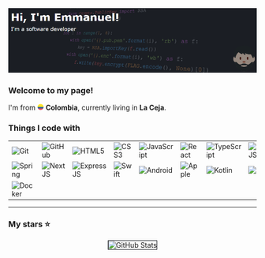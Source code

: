 <img alt="Header" src="./7.png" />
<h3>Welcome to my page!</h3>
<p>I'm from <img src="./flag-for-colombia-svgrepo-com.svg" width="13"/> <b>Colombia</b>, currently living in <b>La Ceja</b>.</p>
<h3>Things I code with</h3>
<table>
  <tr>
    <td><img alt="Git" src="https://img.shields.io/badge/-Git-0D1117?style=flat-square&logo=git&logoColor=E85030" /></td>
    <td><img alt="GitHub" src="https://img.shields.io/badge/-github-0D1117?style=flat-square&logo=github&logoColor=ffffff" /></td>
    <td><img alt="HTML5" src="https://img.shields.io/badge/-HTML5-0D1117?style=flat-square&logo=html5&logoColor=f17901" /></td>
    <td><img alt="CSS3" src="https://img.shields.io/badge/-CSS3-0D1117?style=flat-square&logo=css3&logoColor=006FB4" /></td>
    <td><img alt="JavaScript" src="https://img.shields.io/badge/-JavaScript-0D1117?style=flat-square&logo=javascript&logoColor=EFD81C" /></td>
    <td><img alt="React" src="https://img.shields.io/badge/-React-0D1117?style=flat-square&logo=react&logoColor=00D8FB" /></td>
    <td><img alt="TypeScript" src="https://img.shields.io/badge/-TypeScript-0D1117?style=flat-square&logo=typescript&logoColor=0077C8" /></td>
    <td><img alt="NodeJS" src="https://img.shields.io/badge/-NodeJS-0D1117?style=flat-square&logo=Node.js&logoColor=88C100" /></td>
    <td><img alt="PHP" src="https://img.shields.io/badge/-PHP-0D1117?style=flat-square&logo=php&logoColor=4E5B91" /></td>
    <td><img alt="Python" src="https://img.shields.io/badge/-Python-0D1117?style=flat-square&logo=python&logoColor=7D94F5" /></td>
  </tr>
  <tr>
    <td><img alt="Spring" src="https://img.shields.io/badge/-Spring-0D1117?style=flat-square&logo=spring&logoColor=6BB03E" /></td>
    <td><img alt="NextJS" src="https://img.shields.io/badge/-NextJS-0D1117?style=flat-square&logo=Next.js&logoColor=ffffff" /></td>
    <td><img alt="ExpressJS" src="https://img.shields.io/badge/-ExpressJS-0D1117?style=flat-square&logo=express&logoColor=ffffff" /></td>
    <td><img alt="Swift" src="https://img.shields.io/badge/-Swift-0D1117?style=flat-square&logo=swift&logoColor=F29C39" /></td>
    <td><img alt="Android" src="https://img.shields.io/badge/-Android-0D1117?style=flat-square&logo=android&logoColor=97C900" /></td>
    <td><img alt="Apple" src="https://img.shields.io/badge/-Apple-0D1117?style=flat-square&logo=apple&logoColor=ffffff" /></td>
    <td><img alt="Kotlin" src="https://img.shields.io/badge/-Kotlin-0D1117?style=flat-square&logo=kotlin&logoColor=ffffff" /></td>
    <td><img alt="npm" src="https://img.shields.io/badge/-npm-0D1117?style=flat-square&logo=npm&logoColor=C50001" /></td>
    <td><img alt="yarn" src="https://img.shields.io/badge/-yarn-0D1117?style=flat-square&logo=yarn&logoColor=2B8CB8" /></td>
    <td><img alt="koa" src="https://img.shields.io/badge/-Koa-0D1117?style=flat-square&logo=koa&logoColor=ffffff" /></td>
  </tr>
  <tr>
    <td><img alt="Docker" src="https://img.shields.io/badge/-Docker-0D1117?style=flat-square&logo=docker&logoColor=2597EF" /></td>
  </tr>
</table>

<hr>
<h3>My stars ⭐</h3>
<center>
  <img class="github-stats" style="border:none;border:1px solid #0D1117;margin:0 44px;" src="https://github-readme-stats.vercel.app/api?username=emmanueldev79&show_icons=true&bg_color=0D1117&border=none" alt="GitHub Stats">
</center>
